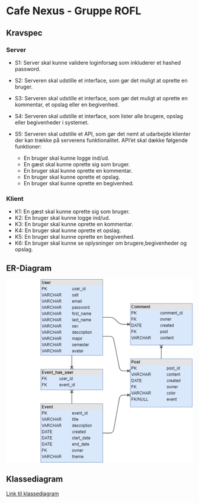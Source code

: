 # Cafe Nexus - Gruppe ROFL

## Kravspec

### Server

* S1: Server skal kunne validere loginforsøg som inkluderer et hashed password.
* S2: Serveren skal udstille et interface, som gør det muligt at oprette en bruger.
* S3: Serveren skal udstille et interface, som gør det muligt at oprette en kommentar, et opslag eller en begivenhed.
* S4: Serveren skal udstille et interface, som lister alle brugere, opslag eller begivenheder i systemet.
* S5: Serveren skal udstille et API, som gør det nemt at udarbejde klienter der kan trække på serverens funktionalitet. API’et skal dække følgende funktioner:

  * En bruger skal kunne logge ind/ud.
  * En gæst skal kunne oprette sig som bruger.
  * En bruger skal kunne oprette en kommentar.
  * En bruger skal kunne oprette et opslag.
  * En bruger skal kunne oprette en begivenhed.

### Klient

* K1: En gæst skal kunne oprette sig som bruger.
* K2: En bruger skal kunne logge ind/ud.
* K3: En bruger skal kunne oprette en kommentar.
* K4: En bruger skal kunne oprette et opslag.
* K5: En bruger skal kunne oprette en begivenhed.
* K6: En bruger skal kunne se oplysninger om brugere,begivenheder og opslag.

## ER-Diagram
![ER-Diagram](ER-Diagram.png)

## Klassediagram
[Link til klassediagram](https://www.lucidchart.com/documents/view/9230b5ab-aea0-4a3e-a65d-e626e94e7a80)
